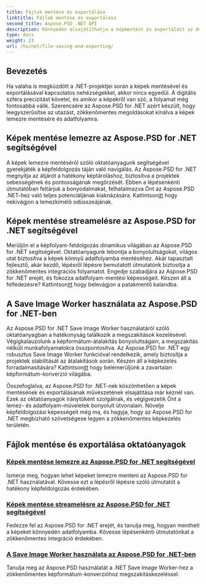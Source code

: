 ```yaml
---
title: Fájlok mentése és exportálása
linktitle: Fájlok mentése és exportálása
second_title: Aspose.PSD .NET API
description: Könnyedén elsajátíthatja a képmentést és exportálást az Aspose.PSD for .NET segítségével. Kövesse lépésenkénti oktatóanyagainkat a hatékony lemez- és adatfolyam-műveletek érdekében.
type: docs
weight: 23
url: /hu/net/file-saving-and-exporting/
---
```

## Bevezetés

Ha valaha is megküzdött a .NET-projektjei során a képek mentésével és exportálásával kapcsolatos nehézségekkel, akkor nincs egyedül. A digitális szféra precizitást követel, és amikor a képekről van szó, a folyamat még fontosabbá válik. Szerencsére az Aspose.PSD for .NET azért készült, hogy leegyszerűsítse az utazást, zökkenőmentes megoldásokat kínálva a képek lemezre mentésére és adatfolyamra.

## Képek mentése lemezre az Aspose.PSD for .NET segítségével

 A képek lemezre mentéséről szóló oktatóanyagunk segítségével gyerekjáték a képfeldolgozás táján való navigálás. Az Aspose.PSD for .NET megnyitja az átjárót a hatékony képtároláshoz, biztosítva a projektek sebességének és pontosságának megőrzését. Ebben a lépésenkénti útmutatóban feltárjuk a bonyodalmakat, felhatalmazva Önt az Aspose.PSD .NET-hez való teljes potenciáljának kiaknázására. Kattintson[itt](./save-images-to-disk/) hogy nekivágjon a lemezkímélő odüsszeájának.

## Képek mentése streamelésre az Aspose.PSD for .NET segítségével

Merüljön el a képfolyam-feldolgozás dinamikus világában az Aspose.PSD for .NET segítségével. Oktatóanyagunk lebontja a bonyolultságokat, világos utat biztosítva a képek könnyű adatfolyamba mentéséhez. Akár tapasztalt fejlesztő, akár kezdő, lépésről lépésre bemutatott útmutatónk biztosítja a zökkenőmentes integrációs folyamatot. Engedje szabadjára az Aspose.PSD for .NET erejét, és fokozza adatfolyam-mentési képességeit. Készen áll a felfedezésre? Kattintson[itt](./save-images-to-stream/) hogy belevágjon a patakmentő kalandba.

## A Save Image Worker használata az Aspose.PSD for .NET-ben

 Az Aspose.PSD for .NET Save Image Worker használatáról szóló oktatóanyagban a hatékonyság találkozik a megszakítások kezelésével. Végigkalauzolunk a képformátum-átalakítás bonyolultságain, a megszakítás nélküli munkafolyamatokra összpontosítva. Az Aspose.PSD for .NET egy robusztus Save Image Worker funkcióval rendelkezik, amely biztosítja a projektek stabilitását az átalakítások során. Készen áll a képkezelés forradalmasítására? Kattintson[itt](./save-image-worker/) hogy belemerüljünk a zavartalan képformátum-konverzió világába.

Összefoglalva, az Aspose.PSD for .NET-nek köszönhetően a képek mentésének és exportálásának művészetének elsajátítása már kéznél van. Ezek az oktatóanyagok iránytűként szolgálnak, és végigvezetik Önt a lemez- és adatfolyam-műveletek bonyolult útvonalain. Növelje képfeldolgozási képességeit még ma, és hagyja, hogy az Aspose.PSD for .NET megbízható szövetségese legyen a zökkenőmentes képkezelés területén.

## Fájlok mentése és exportálása oktatóanyagok
### [Képek mentése lemezre az Aspose.PSD for .NET segítségével](./save-images-to-disk/)
Ismerje meg, hogyan lehet képeket lemezre menteni az Aspose.PSD for .NET használatával. Kövesse ezt a lépésről lépésre szóló útmutatót a hatékony képfeldolgozás érdekében.
### [Képek mentése streamelésre az Aspose.PSD for .NET segítségével](./save-images-to-stream/)
Fedezze fel az Aspose.PSD for .NET erejét, és tanulja meg, hogyan mentheti a képeket könnyedén adatfolyamba. Kövesse lépésenkénti útmutatónkat a zökkenőmentes integráció érdekében.
### [A Save Image Worker használata az Aspose.PSD for .NET-ben](./save-image-worker/)
Tanulja meg az Aspose.PSD használatát a .NET Save Image Worker-hez a zökkenőmentes képformátum-konverzióhoz megszakításkezeléssel.